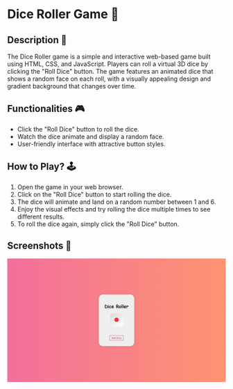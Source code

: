 # Dice Roller Game 🎲

## Description 📃
The Dice Roller game is a simple and interactive web-based game built using HTML, CSS, and JavaScript. Players can roll a virtual 3D dice by clicking the "Roll Dice" button. The game features an animated dice that shows a random face on each roll, with a visually appealing design and gradient background that changes over time.

## Functionalities 🎮
- Click the "Roll Dice" button to roll the dice.
- Watch the dice animate and display a random face.
- User-friendly interface with attractive button styles.

## How to Play? 🕹️
1. Open the game in your web browser.
2. Click on the "Roll Dice" button to start rolling the dice.
3. The dice will animate and land on a random number between 1 and 6.
4. Enjoy the visual effects and try rolling the dice multiple times to see different results.
5. To roll the dice again, simply click the "Roll Dice" button.

## Screenshots 📸

![Game Screenshot](../../assets/images/Dice_Roller.png)
